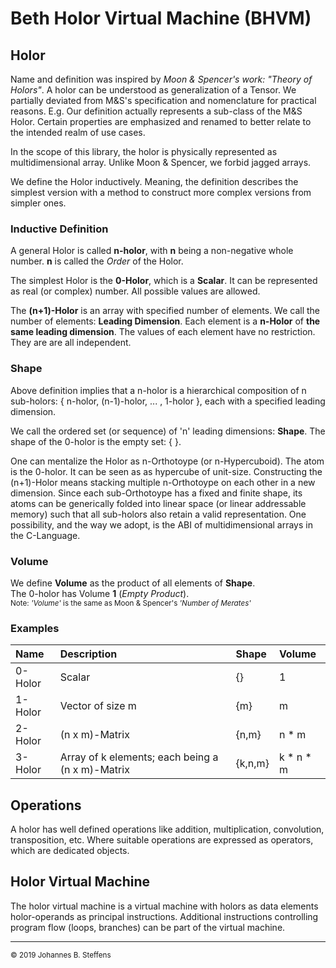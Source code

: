 # Beth Holor Virtual Machine (BHVM)

## Holor
Name and definition was inspired by *Moon & Spencer's work: "Theory of Holors"*. A holor can be understood as
generalization of a Tensor. We partially deviated from M&S's specification and nomenclature for practical
reasons. E.g. Our definition actually represents a sub-class of the M&S Holor. Certain properties are emphasized and 
renamed to better relate to the intended realm of use cases.

In the scope of this library, the holor is physically represented as multidimensional array.
Unlike Moon & Spencer, we forbid jagged arrays. 

We define the Holor inductively. Meaning, the definition describes the simplest version with a method to construct
more complex versions from simpler ones.

### Inductive Definition
A general Holor is called **n-holor**, with **n** being a non-negative whole number. **n** is called the *Order*
of the Holor.

The simplest Holor is the **0-Holor**, which is a **Scalar**. It can be represented as real (or complex) number.
All possible values are allowed.

The **(n+1)-Holor** is an array with specified number of elements. 
We call the number of elements: **Leading Dimension**.
Each element is a **n-Holor** of **the same leading dimension**. The values of each element have no restriction.
They are are all independent.

### Shape
Above definition implies that a n-holor is a hierarchical composition
of n sub-holors: { n-holor, (n-1)-holor, ... , 1-holor }, each with a specified
leading dimension. 

We call the ordered set (or sequence) of 'n' leading dimensions: **Shape**.
The shape of the 0-holor is the empty set: \{ \}.

One can mentalize the Holor as n-Orthotoype (or n-Hypercuboid). The atom is the
0-holor. It can be seen as as hypercube of unit-size. 
Constructing the (n+1)-Holor means stacking multiple n-Orthotoype on each other in a new dimension.
Since each sub-Orthotoype has a fixed and finite shape, its atoms can be generically folded into linear space 
(or linear addressable memory) such that all sub-holors also retain a valid representation.
One possibility, and the way we adopt, is the ABI of multidimensional arrays in the C-Language.

### Volume
We define **Volume** as the product of all elements of **Shape**.
<br>The 0-holor has Volume **1** (*Empty Product*).
<br><sub> Note: *'Volume'* is the same as Moon & Spencer's *'Number of Merates'*</sub>

### Examples
|Name|Description|Shape|Volume|
|:---|:---|:---|:---|
|0-Holor|Scalar|\{\}|1|
|1-Holor|Vector of size m|\{m\}|m|
|2-Holor|(n x m)-Matrix|\{n,m\}|n * m|
|3-Holor|Array of k elements; each being a (n x m)-Matrix|\{k,n,m\}|k * n * m|

## Operations
A holor has well defined operations like addition, multiplication, convolution, transposition, etc.
Where suitable operations are expressed as operators, 
which are dedicated objects.

## Holor Virtual Machine
The holor virtual machine is a virtual machine with holors as data elements
holor-operands as principal instructions. Additional instructions
controlling program flow (loops, branches) can be part of the virtual machine.

------
<sub>&copy; 2019 Johannes B. Steffens</sub>